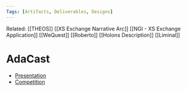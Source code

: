 ```yaml
---
Tags: [Artifacts, Deliverables, Designs]
---
```

Related: [[THEOS]] [[XS Exchange Narrative Arc]] [[NGI - XS Exchange Application]] [[WeQuest]] [[Roberto]] [[Holons Description]] [[Liminal]]
# AdaCast

- [Presentation](https://docs.google.com/[[Presentation]]/d/1yTAxt14ireGJZyvvh8xXgQNRuTUK-KEgsCXeUXByqOw/edit#slide=id.g854381d9dc_0_233)
- [Competition](http://liquidadx.com/)
